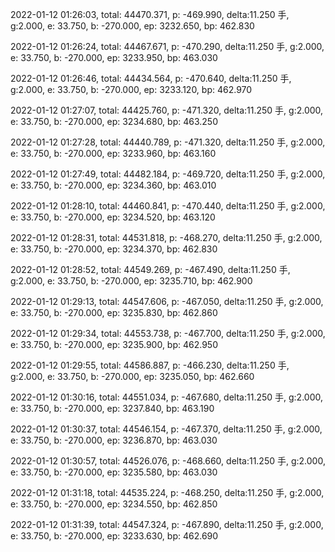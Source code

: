 2022-01-12 01:26:03, total: 44470.371, p: -469.990, delta:11.250 手, g:2.000, e: 33.750, b: -270.000, ep: 3232.650, bp: 462.830

2022-01-12 01:26:24, total: 44467.671, p: -470.290, delta:11.250 手, g:2.000, e: 33.750, b: -270.000, ep: 3233.950, bp: 463.030

2022-01-12 01:26:46, total: 44434.564, p: -470.640, delta:11.250 手, g:2.000, e: 33.750, b: -270.000, ep: 3233.120, bp: 462.970

2022-01-12 01:27:07, total: 44425.760, p: -471.320, delta:11.250 手, g:2.000, e: 33.750, b: -270.000, ep: 3234.680, bp: 463.250

2022-01-12 01:27:28, total: 44440.789, p: -471.320, delta:11.250 手, g:2.000, e: 33.750, b: -270.000, ep: 3233.960, bp: 463.160

2022-01-12 01:27:49, total: 44482.184, p: -469.720, delta:11.250 手, g:2.000, e: 33.750, b: -270.000, ep: 3234.360, bp: 463.010

2022-01-12 01:28:10, total: 44460.841, p: -470.440, delta:11.250 手, g:2.000, e: 33.750, b: -270.000, ep: 3234.520, bp: 463.120

2022-01-12 01:28:31, total: 44531.818, p: -468.270, delta:11.250 手, g:2.000, e: 33.750, b: -270.000, ep: 3234.370, bp: 462.830

2022-01-12 01:28:52, total: 44549.269, p: -467.490, delta:11.250 手, g:2.000, e: 33.750, b: -270.000, ep: 3235.710, bp: 462.900

2022-01-12 01:29:13, total: 44547.606, p: -467.050, delta:11.250 手, g:2.000, e: 33.750, b: -270.000, ep: 3235.830, bp: 462.860

2022-01-12 01:29:34, total: 44553.738, p: -467.700, delta:11.250 手, g:2.000, e: 33.750, b: -270.000, ep: 3235.900, bp: 462.950

2022-01-12 01:29:55, total: 44586.887, p: -466.230, delta:11.250 手, g:2.000, e: 33.750, b: -270.000, ep: 3235.050, bp: 462.660

2022-01-12 01:30:16, total: 44551.034, p: -467.680, delta:11.250 手, g:2.000, e: 33.750, b: -270.000, ep: 3237.840, bp: 463.190

2022-01-12 01:30:37, total: 44546.154, p: -467.370, delta:11.250 手, g:2.000, e: 33.750, b: -270.000, ep: 3236.870, bp: 463.030

2022-01-12 01:30:57, total: 44526.076, p: -468.660, delta:11.250 手, g:2.000, e: 33.750, b: -270.000, ep: 3235.580, bp: 463.030

2022-01-12 01:31:18, total: 44535.224, p: -468.250, delta:11.250 手, g:2.000, e: 33.750, b: -270.000, ep: 3234.550, bp: 462.850

2022-01-12 01:31:39, total: 44547.324, p: -467.890, delta:11.250 手, g:2.000, e: 33.750, b: -270.000, ep: 3233.630, bp: 462.690